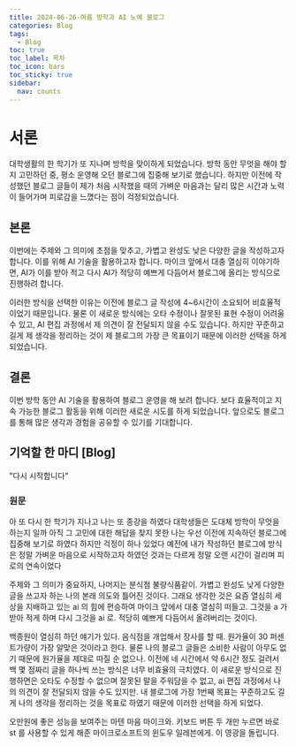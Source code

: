 ```yaml
---
title: 2024-06-26-여름 방학과 AI 노예 블로그
categories: Blog
tags:
  - Blog
toc: true
toc_label: 목차
toc_icon: bars
toc_sticky: true
sidebar:
  nav: counts
---
```

# 서론
대학생활의 한 학기가 또 지나며 방학을 맞이하게 되었습니다. 방학 동안 무엇을 해야 할지 고민하던 중, 평소 운영해 오던 블로그에 집중해 보기로 했습니다. 하지만 이전에 작성했던 블로그 글들이 제가 처음 시작했을 때의 가벼운 마음과는 달리 많은 시간과 노력이 들어가며 피로감을 느꼈다는 점이 걱정되었습니다.
## 본론
이번에는 주제와 그 의미에 초점을 맞추고, 가볍고 완성도 낮은 다양한 글을 작성하고자 합니다. 이를 위해 AI 기술을 활용하고자 합니다. 마이크 앞에서 대충 열심히 이야기하면, AI가 이를 받아 적고 다시 AI가 적당히 예쁘게 다듬어서 블로그에 올리는 방식으로 진행하려 합니다.

이러한 방식을 선택한 이유는 이전에 블로그 글 작성에 4~6시간이 소요되어 비효율적이었기 때문입니다. 물론 이 새로운 방식에는 오타 수정이나 잘못된 표현 수정이 어려울 수 있고, AI 편집 과정에서 제 의견이 잘 전달되지 않을 수도 있습니다. 하지만 꾸준하고 길게 제 생각을 정리하는 것이 제 블로그의 가장 큰 목표이기 때문에 이러한 선택을 하게 되었습니다.
## 결론
이번 방학 동안 AI 기술을 활용하여 블로그 운영을 해 보려 합니다. 보다 효율적이고 지속 가능한 블로그 활동을 위해 이러한 새로운 시도를 하게 되었습니다. 앞으로도 블로그를 통해 많은 생각과 경험을 공유할 수 있기를 기대합니다.
## 기억할 한 마디 [Blog]
"다시 시작합니다"
### 원문
아 또 다시 한 학기가 지나고 나는 또 종강을 하였다 대학생들은 도대체 방학이 무엇을 하는지 일까 아직 그 고민에 대한 해답을 찾지 못한 나는 우선 이전에 지속하던 블로그에 집중해 보기로 하였다 하지만 걱정이 하나 있었다 예전에 내가 작성하던 블로그에 방식은 정말 가벼운 마음으로 시작하고자 하였던 것과는 다르게 정말 오랜 시간이 걸리며 피로의 연속이었다

주제와 그 의미가 중요하지, 나머지는 분식점 불량식품같이. 가볍고 완성도 낮게 다양한 글을 쓰고자 하는 나의 본래 의도와 틀어진 것이다. 그래요 생각한 것은 요즘 열심히 세상을 지배하고 있는 ai 의 힘에 편승하여 마이크 앞에서 대충 열심히 떠들고. 그것을 a 가 받아 적게 하며 다시 그것을 ai 로. 적당히 예쁘게 다듬어서 올려버리는 것이다.

백종원이 열심히 하던 얘기가 있다. 음식점을 개업해서 장사를 할 때. 원가율이 30 퍼센트가량이 가장 알맞은 것이라고 한다. 물론 나의 블로그 글들은 소비한 사람이 아무도 없기 때문에 원가율을 제대로 따질 순 없으나. 이전에 네 시간에서 약 6시간 정도 걸려서 백 몇 점짜리 글을 하나씩 쓰는 방식은 너무 비효율의 극치였다. 이 새로운 방식으로 진행하면은 오타도 수정할 수 없으며 잘못된 말을 주워담을 수 없고, ai 편집 과정에서 나의 의견이 잘 전달되지 않을 수도 있지만. 내 블로그에 가장 1번째 목표는 꾸준하고도 길게 나의 생각을 정리하는 것을 목표로 하였기 때문에 이러한 선택을 하게 되었다.

오만원에 좋은 성능을 보여주는 마텐 마음 마이크와. 키보드 버튼 두 개만 누르면 바로 st 를 사용할 수 있게 해준 마이크로소프트의 윈도우 일레븐에게. 이 영광을 돌립니다.